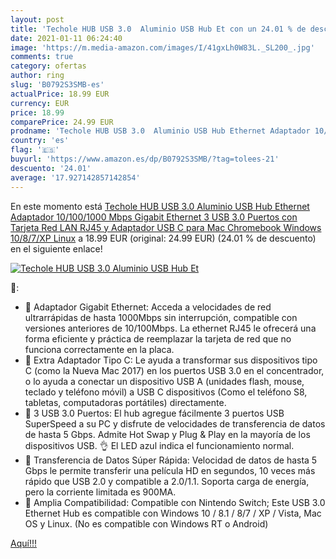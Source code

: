 ```yaml
---
layout: post
title: 'Techole HUB USB 3.0  Aluminio USB Hub Et con un 24.01 % de descuento'
date: 2021-01-11 06:24:40
image: 'https://m.media-amazon.com/images/I/41gxLh0W83L._SL200_.jpg'
comments: true
category: ofertas
author: ring
slug: 'B0792S3SMB-es'
actualPrice: 18.99 EUR
currency: EUR
price: 18.99
comparePrice: 24.99 EUR
prodname: 'Techole HUB USB 3.0  Aluminio USB Hub Ethernet Adaptador 10/100/1000 Mbps Gigabit Ethernet  3 USB 3.0 Puertos con Tarjeta Red LAN RJ45 y Adaptador USB C para Mac  Chromebook  Windows 10/8/7/XP  Linux'
country: 'es'
flag: '🇪🇸'
buyurl: 'https://www.amazon.es/dp/B0792S3SMB/?tag=tolees-21'
descuento: '24.01'
average: '17.927142857142854'
---
```


En este momento está [Techole HUB USB 3.0  Aluminio USB Hub Ethernet Adaptador 10/100/1000 Mbps Gigabit Ethernet  3 USB 3.0 Puertos con Tarjeta Red LAN RJ45 y Adaptador USB C para Mac  Chromebook  Windows 10/8/7/XP  Linux](https://www.amazon.es/dp/B0792S3SMB/?tag=tolees-21) a 18.99 EUR (original: 24.99 EUR) (24.01 %  de descuento) en el siguiente enlace!

[![Techole HUB USB 3.0  Aluminio USB Hub Et](https://m.media-amazon.com/images/I/41gxLh0W83L._SL200_.jpg)](https://www.amazon.es/dp/B0792S3SMB/?tag=tolees-21)

🔎:

- 🔺 Adaptador Gigabit Ethernet: Acceda a velocidades de red ultrarrápidas de hasta 1000Mbps sin interrupción, compatible con versiones anteriores de 10/100Mbps. La ethernet RJ45 le ofrecerá una forma eficiente y práctica de reemplazar la tarjeta de red que no funciona correctamente en la placa.
- 🔺 Extra Adaptador Tipo C: Le ayuda a transformar sus dispositivos tipo C (como la Nueva Mac 2017) en los puertos USB 3.0 en el concentrador, o lo ayuda a conectar un dispositivo USB A (unidades flash, mouse, teclado y teléfono móvil) a USB C dispositivos (Como el teléfono S8, tabletas, computadoras portátiles) directamente.
- 🔺 3 USB 3.0 Puertos: El hub agregue fácilmente 3 puertos USB SuperSpeed a su PC y disfrute de velocidades de transferencia de datos de hasta 5 Gbps. Admite Hot Swap y Plug & Play en la mayoría de los dispositivos USB. 👌 El LED azul indica el funcionamiento normal.
- 🔺 Transferencia de Datos Súper Rápida: Velocidad de datos de hasta 5 Gbps le permite transferir una película HD en segundos, 10 veces más rápido que USB 2.0 y compatible a 2.0/1.1. Soporta carga de energía, pero la corriente limitada es 900MA.
- 🔺 Amplia Compatibilidad: Compatible con Nintendo Switch; Este USB 3.0 Ethernet Hub es compatible con Windows 10 / 8.1 / 8/7 / XP / Vista, Mac OS y Linux. (No es compatible con Windows RT o Android)

[Aquí!!!](https://www.amazon.es/dp/B0792S3SMB/?tag=tolees-21)
